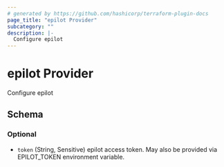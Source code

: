 ```yaml
---
# generated by https://github.com/hashicorp/terraform-plugin-docs
page_title: "epilot Provider"
subcategory: ""
description: |-
  Configure epilot
---
```


# epilot Provider

Configure epilot



<!-- schema generated by tfplugindocs -->
## Schema

### Optional

- `token` (String, Sensitive) epilot access token. May also be provided via EPILOT_TOKEN environment variable.
